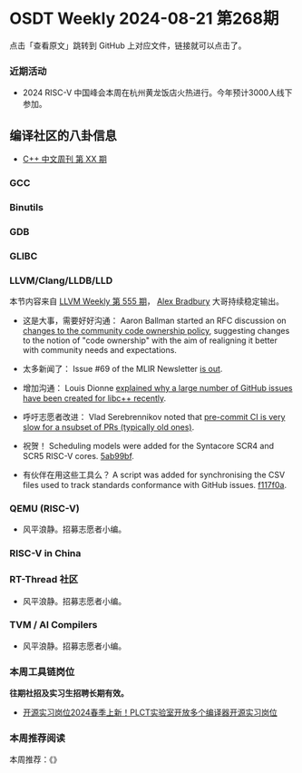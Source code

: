 # OSDT Weekly 2024-08-21 第268期

点击「查看原文」跳转到 GitHub 上对应文件，链接就可以点击了。

### 近期活动

- 2024 RISC-V 中国峰会本周在杭州黄龙饭店火热进行。今年预计3000人线下参加。

## 编译社区的八卦信息

- [C++ 中文周刊 第 XX 期]()

### GCC

### Binutils

### GDB

### GLIBC

### LLVM/Clang/LLDB/LLD

本节内容来自 [LLVM Weekly 第 555 期](http://llvmweekly.org/issue/555)，
[Alex Bradbury](https://www.linkedin.com/in/alex-bradbury/) 大哥持续稳定输出。

* 这是大事，需要好好沟通： Aaron Ballman started an RFC discussion on [changes to the community code ownership policy](https://discourse.llvm.org/t/rfc-proposing-changes-to-the-community-code-ownership-policy/80714), suggesting changes to the notion of "code ownership" with the aim of realigning it better with community needs and expectations.

* 太多新闻了： Issue #69 of the MLIR Newsletter [is out](https://discourse.llvm.org/t/mlir-news-69th-edition-15th-august-2024/80667).

* 增加沟通： Louis Dionne [explained why a large number of GitHub issues have been created for libc++ recently](https://discourse.llvm.org/t/creation-of-a-large-number-of-github-issues-for-libc-recently/80735).

* 呼吁志愿者改进： Vlad Serebrennikov noted that [pre-commit CI is very slow for a nsubset of PRs (typically old ones)](https://discourse.llvm.org/t/severely-degraded-pre-commit-ci-performance-for-some-builds/80731).

* 祝贺！ Scheduling models were added for the Syntacore SCR4 and SCR5 RISC-V cores.
  [5ab99bf](https://github.com/llvm/llvm-project/commit/5ab99bf1a757).

* 有伙伴在用这些工具么？ A script was added for synchronising the CSV files used to track standards conformance with GitHub issues.
  [f117f0a](https://github.com/llvm/llvm-project/commit/f117f0a74617).

### QEMU (RISC-V)

- 风平浪静。招募志愿者小编。

### RISC-V in China

### RT-Thread 社区

- 风平浪静。招募志愿者小编。

### TVM / AI Compilers

- 风平浪静。招募志愿者小编。

### 本周工具链岗位

**往期社招及实习生招聘长期有效。**

- [开源实习岗位2024春季上新！PLCT实验室开放多个编译器开源实习岗位](https://mp.weixin.qq.com/s/D-l7hE2S-21NCAZsVqPzMA)

### 本周推荐阅读

本周推荐：《》
